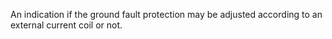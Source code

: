 ﻿An indication if the ground fault protection may be adjusted according to an external current coil or not.